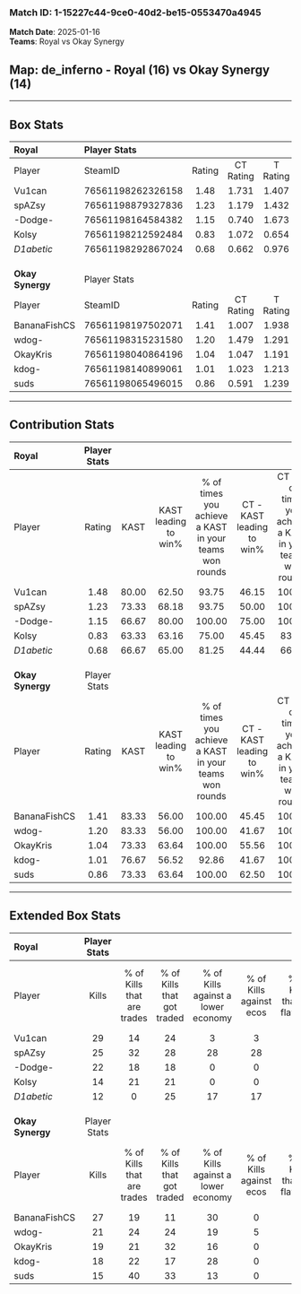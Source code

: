 ### Match ID: 1-15227c44-9ce0-40d2-be15-0553470a4945  
**Match Date**: 2025-01-16  
**Teams**: Royal vs Okay Synergy  

## **Map**: de_inferno - Royal (16) vs Okay Synergy (14)  
---  

## Box Stats  

| **Royal**        | Player Stats      |        |           |          |       |      |       |         |        |      |     |
| :- | :- | :-: | :-: | :-: | :-: | :-: | :-: | :-: | :-: | :-: | :-: |
| Player           | SteamID           | Rating | CT Rating | T Rating | KAST  | ADR  | Kills | Assists | Deaths | K/D  | HS% |
| Vu1can           | 76561198262326158 |  1.48  |   1.731   |  1.407   | 80.00 | 98.4 |  29   |   12    |   20   | 1.45 | 41  |
| spAZsy           | 76561198879327836 |  1.23  |   1.179   |  1.432   | 73.33 | 78.4 |  25   |    5    |   20   | 1.25 | 32  |
| -Dodge-          | 76561198164584382 |  1.15  |   0.740   |  1.673   | 66.67 | 96.3 |  22   |   10    |   21   | 1.05 | 50  |
| Kolsy            | 76561198212592484 |  0.83  |   1.072   |  0.654   | 63.33 | 61.1 |  14   |    7    |   18   | 0.78 | 28  |
| _D1abetic_       | 76561198292867024 |  0.68  |   0.662   |  0.976   | 66.67 | 48.0 |  12   |    6    |   22   | 0.55 | 58  |
|                  |                   |        |           |          |       |      |       |         |        |      |     |
|                  |                   |        |           |          |       |      |       |         |        |      |     |
|                  |                   |        |           |          |       |      |       |         |        |      |     |
| **Okay Synergy** | Player Stats      |        |           |          |       |      |       |         |        |      |     |
| Player           | SteamID           | Rating | CT Rating | T Rating | KAST  | ADR  | Kills | Assists | Deaths | K/D  | HS% |
| BananaFishCS     | 76561198197502071 |  1.41  |   1.007   |  1.938   | 83.33 | 79.3 |  27   |    8    |   18   | 1.50 | 62  |
| wdog-            | 76561198315231580 |  1.20  |   1.479   |  1.291   | 83.33 | 90.1 |  21   |    8    |   22   | 0.95 | 71  |
| OkayKris         | 76561198040864196 |  1.04  |   1.047   |  1.191   | 73.33 | 75.5 |  19   |    9    |   21   | 0.90 | 63  |
| kdog-            | 76561198140899061 |  1.01  |   1.023   |  1.213   | 76.67 | 63.7 |  18   |    6    |   20   | 0.90 | 38  |
| suds             | 76561198065496015 |  0.86  |   0.591   |  1.239   | 73.33 | 60.1 |  15   |    9    |   22   | 0.68 | 53  |
---  

## Contribution Stats  

| **Royal**        | Player Stats |       |                      |                                                        |                           |                                                             |                          |                                                            |
| :- | :-: | :-: | :-: | :-: | :-: | :-: | :-: | :-: |
| Player           |    Rating    | KAST  | KAST leading to win% | % of times you achieve a KAST in your teams won rounds | CT - KAST leading to win% | CT - % of times you achieve a KAST in your teams won rounds | T - KAST leading to win% | T - % of times you achieve a KAST in your teams won rounds |
| Vu1can           |     1.48     | 80.00 |        62.50         |                         93.75                          |           46.15           |                           100.00                            |          81.82           |                           90.00                            |
| spAZsy           |     1.23     | 73.33 |        68.18         |                         93.75                          |           50.00           |                           100.00                            |          90.00           |                           90.00                            |
| -Dodge-          |     1.15     | 66.67 |        80.00         |                         100.00                         |           75.00           |                           100.00                            |          83.33           |                           100.00                           |
| Kolsy            |     0.83     | 63.33 |        63.16         |                         75.00                          |           45.45           |                            83.33                            |          87.50           |                           70.00                            |
| _D1abetic_       |     0.68     | 66.67 |        65.00         |                         81.25                          |           44.44           |                            66.67                            |          81.82           |                           90.00                            |
|                  |              |       |                      |                                                        |                           |                                                             |                          |                                                            |
|                  |              |       |                      |                                                        |                           |                                                             |                          |                                                            |
|                  |              |       |                      |                                                        |                           |                                                             |                          |                                                            |
| **Okay Synergy** | Player Stats |       |                      |                                                        |                           |                                                             |                          |                                                            |
| Player           |    Rating    | KAST  | KAST leading to win% | % of times you achieve a KAST in your teams won rounds | CT - KAST leading to win% | CT - % of times you achieve a KAST in your teams won rounds | T - KAST leading to win% | T - % of times you achieve a KAST in your teams won rounds |
| BananaFishCS     |     1.41     | 83.33 |        56.00         |                         100.00                         |           45.45           |                           100.00                            |          64.29           |                           100.00                           |
| wdog-            |     1.20     | 83.33 |        56.00         |                         100.00                         |           41.67           |                           100.00                            |          69.23           |                           100.00                           |
| OkayKris         |     1.04     | 73.33 |        63.64         |                         100.00                         |           55.56           |                           100.00                            |          69.23           |                           100.00                           |
| kdog-            |     1.01     | 76.67 |        56.52         |                         92.86                          |           41.67           |                           100.00                            |          72.73           |                           88.89                            |
| suds             |     0.86     | 73.33 |        63.64         |                         100.00                         |           62.50           |                           100.00                            |          64.29           |                           100.00                           |
---  

## Extended Box Stats  

| **Royal**        | Player Stats |                            |                            |                                    |                         |                              |                                 |        |                             |                                     |                          |                               |                            |
| :- | :-: | :-: | :-: | :-: | :-: | :-: | :-: | :-: | :-: | :-: | :-: | :-: | :-: |
| Player           |    Kills     | % of Kills that are trades | % of Kills that got traded | % of Kills against a lower economy | % of Kills against ecos | % of Kills that are flawless | % of Kills that are close duels | Deaths | % of Deaths that get traded | % of Deaths against a lower economy | % of Deaths against ecos | % of Deaths that are flawless | % of Deaths that are close |
| Vu1can           |      29      |             14             |             24             |                 3                  |            3            |              62              |                3                |   20   |             25              |                 10                  |            0             |              45               |             10             |
| spAZsy           |      25      |             32             |             28             |                 28                 |           28            |              48              |                4                |   20   |             20              |                 10                  |            0             |              75               |             5              |
| -Dodge-          |      22      |             18             |             18             |                 0                  |            0            |              68              |                0                |   21   |             14              |                 14                  |            5             |              52               |             0              |
| Kolsy            |      14      |             21             |             21             |                 0                  |            0            |              64              |                7                |   18   |             11              |                 22                  |            11            |              78               |             0              |
| _D1abetic_       |      12      |             0              |             25             |                 17                 |           17            |              42              |                0                |   22   |             36              |                 14                  |            5             |              50               |             5              |
|                  |              |                            |                            |                                    |                         |                              |                                 |        |                             |                                     |                          |                               |                            |
|                  |              |                            |                            |                                    |                         |                              |                                 |        |                             |                                     |                          |                               |                            |
|                  |              |                            |                            |                                    |                         |                              |                                 |        |                             |                                     |                          |                               |                            |
| **Okay Synergy** | Player Stats |                            |                            |                                    |                         |                              |                                 |        |                             |                                     |                          |                               |                            |
| Player           |    Kills     | % of Kills that are trades | % of Kills that got traded | % of Kills against a lower economy | % of Kills against ecos | % of Kills that are flawless | % of Kills that are close duels | Deaths | % of Deaths that get traded | % of Deaths against a lower economy | % of Deaths against ecos | % of Deaths that are flawless | % of Deaths that are close |
| BananaFishCS     |      27      |             19             |             11             |                 30                 |            0            |              63              |                4                |   18   |             22              |                  6                  |            0             |              72               |             0              |
| wdog-            |      21      |             24             |             24             |                 19                 |            5            |              57              |               10                |   22   |             32              |                 18                  |            0             |              45               |             9              |
| OkayKris         |      19      |             21             |             32             |                 16                 |            0            |              58              |                0                |   21   |             19              |                 14                  |            0             |              71               |             5              |
| kdog-            |      18      |             22             |             17             |                 28                 |            0            |              67              |                6                |   20   |             30              |                 15                  |            0             |              45               |             0              |
| suds             |      15      |             40             |             33             |                 13                 |            0            |              60              |                0                |   22   |             14              |                 23                  |            0             |              64               |             0              |

